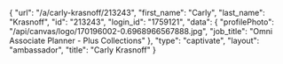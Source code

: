 {
    "url": "\/a\/carly-krasnoff\/213243",
    "first_name": "Carly",
    "last_name": "Krasnoff",
    "id": "213243",
    "login_id": "1759121",
    "data": {
        "profilePhoto": "\/api\/canvas\/logo\/170196002-0.6968966567888.jpg",
        "job_title": "Omni Associate Planner - Plus Collections"
    },
    "type": "captivate",
    "layout": "ambassador",
    "title": "Carly Krasnoff"
}
